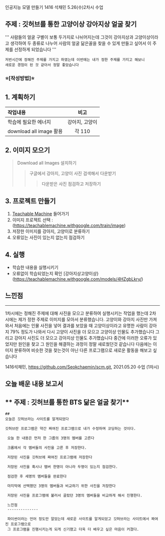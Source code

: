  인공지능 모델 만들기 1416 석채민
 5.26(수)2차시 수업
 
 ## 주제 : 깃허브를 통한 고양이상 강아지상 얼굴 찾기 
 
 '''
 사람들의 얼굴 구별이 보통 두가지로 나뉘어지는데 그것이 강아지상과 고양이상이라고 생각하여 두 종류로 나누어
 사람의 얼굴 닮은꼴을 찾을 수 있게 만들고 싶어서 이 주제를 선정하게 되었습니다
 '''
 ~~~
 저번시간에 정해진 주제를 가지고 하였는데 이번에는 내가 정한 주제를 가지고 해보니 
 새로운 경험이 된 것 같아서 정말 좋았습니다
 ~~~
 
### :star:[작성방법]:star:

## 1. 계획하기
작업내용|비고|
:---|:---:|
학습에 필요한 에너지|강아지, 고양이|
download all image 활용|각 110|

## 2. 이미지 모으기
> Download all Images 설치하기
>  > 구글에서 강아지, 고양이 사진 검색해서 다운받기
>  >  > 다운받은 사진 점검하고 저장하기

## 3. 프로젝트 만들기
 1)  [Teachable Machine](https://teachablemachine.withgoogle.com/) 들어가기
 2)  이미지 프로젝트 선택 : (https://teachablemachine.withgoogle.com/train/image) 
 3) 저장한 이미지를 강아지, 고양이로 분류하기
 4) 오류있는 사진이 있는지 없는지 점검하기
 
 
 ## 4. 실행
  * 학습한 내용을 실행시키기
  * 오류없이 학습되었는지 확인
  [강아지상고양이상}(https://teachablemachine.withgoogle.com/models/4HZgbLkry/)
  
  
 ## 느낀점
 ---
 1차시에는 정해진 주제에 대해 사진을 모으고 분류하여 실행시키는 작업을 했는데 2차시에는 제가 정한 주제로 이미지를 모아서 분류했습니다.
 고양이와 강아지 사진만 가져와서 처음에는 인물 사진을 넣어 결과를 보았을 때 고양이상이라고 유명한 사람이 강아지 79% 정도가 나와서
 다시 고양이 사진을 더 모으고 고양이상 인물도 추가했습니다 그리고 강아지 사진도 더 모으고 강아지상 인물도 추가했습니다
 중간에 이러한 오류가 있었지만 원인을 찾고 그 원인을 해결하는 과정이 정말 새로웠던것 같습니다 다음에는 이미지 분류하여 비슷한 것을 찾는것이 아닌
 다른 프로그램으로 새로운 활동을 해보고 싶습니다
  
   



























1416석채민, https://github.com/Seokchaemin/scm.git,
2021.05.20 수업 (1차시)

오늘 배운 내용 보고서
-------------
## ** 주제 : 깃허브를 통한 BTS 닮은 얼굴 찾기**


~~~
##
오늘은 깃허브라는 사이트를 알게되었다

깃허브란 프로그램은 약간 짜여진 프로그램으로 내가 수정하며 코딩하는 것이다.

 오늘 한 내용은 먼저 한 그룹의 3명의 멤버를 고른다
 
 크롬에서 각 멤버들의 사진을 고른 후 저장한다.
 
 저장된 사진을 깃허브에 짜여진 프로그램에 저장한다
 
 저장된 사진을 혹시나 멤버 한명이 아니라 두명이 있는지 점검한다.
 
 점검한 후 세명의 멤버들을 완료한다
 
 마지막에 선택했던 3명의 멤버들과 비교하기 위한 사진을 저장한다
 
 저장된 사진을 프로그램에 불러서 골랐던 3명의 멤버들을 비교하게 해서 진행한다.
 
 느낀점
 --------------
 
 파이썬이라는 언어 정도만 알았는데 새로운 사이트를 알게되었고 깃허브라는 사이트에서 짜여진 프로그램으로
 그 프로그램을 진행시키는게 되게 신기했고 더욱 더 배우고 싶은 마음이 커졌다.







